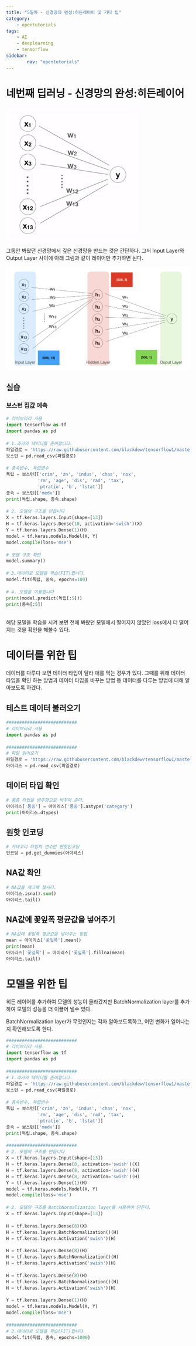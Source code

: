 ```yaml
---
title: "5일차 - 신경망의 완성:히든레이어 및 기타 팁"
category:
    - opentutorials
tags:
    - AI
    - deeplearning
    - tensorflow
sidebar:
        nav: "opentutorials"
---
```



# 네번째 딥러닝 - 신경망의 완성:히든레이어

![/assets/img/20200826/Untitled.png](/assets/img/20200826/Untitled.png)

그동안 봐왔던 신경망에서 깊은 신경망을 만드는 것은 간단하다. 그저 Input Layer와 Output Layer 사이에 아래 그림과 같이 레이어만 추가하면 된다. 

![/assets/img/20200826/Untitled%201.png](/assets/img/20200826/Untitled%201.png)

## 실습

### 보스턴 집값 예측

```python
# 라이브러리 사용
import tensorflow as tf
import pandas as pd
 
# 1.과거의 데이터를 준비합니다.
파일경로 = 'https://raw.githubusercontent.com/blackdew/tensorflow1/master/csv/boston.csv'
보스턴 = pd.read_csv(파일경로)
 
# 종속변수, 독립변수
독립 = 보스턴[['crim', 'zn', 'indus', 'chas', 'nox', 
            'rm', 'age', 'dis', 'rad', 'tax',
            'ptratio', 'b', 'lstat']]
종속 = 보스턴[['medv']]
print(독립.shape, 종속.shape)
 
# 2. 모델의 구조를 만듭니다
X = tf.keras.layers.Input(shape=[13])
H = tf.keras.layers.Dense(10, activation='swish')(X)
Y = tf.keras.layers.Dense(1)(H)
model = tf.keras.models.Model(X, Y)
model.compile(loss='mse')
 
# 모델 구조 확인
model.summary()
 
# 3.데이터로 모델을 학습(FIT)합니다.
model.fit(독립, 종속, epochs=100)
 
# 4. 모델을 이용합니다
print(model.predict(독립[:5]))
print(종속[:5])
 

```

해당 모델을 학습을 시켜 보면 전에 봐왔던 모델에서 떨어지지 않았던 loss에서 더 떨어 지는 것을 확인을 해볼수 있다.

# 데이터를 위한 팁

데이터를 다루다 보면 데이터 타입이 달라 애를 먹는 경우가 있다. 그때를 위해 데이터 타입을 확인 하는 방법과 데이터 타입을 바꾸는 방법 등 데이터를 다루는 방법에 대해 알아보도록 하겠다.

## 테스트 데이터 불러오기

```python
###########################
# 라이브러리 사용
import pandas as pd
 
###########################
# 파일 읽어오기
파일경로 = 'https://raw.githubusercontent.com/blackdew/tensorflow1/master/csv/iris2.csv'
아이리스 = pd.read_csv(파일경로)
```

## 데이터 타입 확인

```python
# 품종 타입을 범주형으로 바꾸어 준다. 
아이리스['품종'] = 아이리스['품종'].astype('category')
print(아이리스.dtypes)
```

## 원핫 인코딩

```python
# 카테고리 타입의 변수만 원핫인코딩
인코딩 = pd.get_dummies(아이리스)
```

## NA값 확인

```python
# NA값을 체크해 봅시다. 
아이리스.isna().sum()
아이리스.tail()
```

## NA값에 꽃잎폭 평균값을 넣어주기

```python
# NA값에 꽃잎폭 평균값을 넣어주는 방법
mean = 아이리스['꽃잎폭'].mean()
print(mean)
아이리스['꽃잎폭'] = 아이리스['꽃잎폭'].fillna(mean)
아이리스.tail()
```

# 모델을 위한 팁

히든 레이어를 추가하여 모델의 성능이 올라갔지만 BatchNormalization layer를 추가하여 모델의 성능을 더 이끌어 낼수 있다.  

BatchNormalization layer가 무엇인지는 각자 알아보도록하고, 어떤 변화가 일어나는지 확인해보도록 한다.

```python
###########################
# 라이브러리 사용
import tensorflow as tf
import pandas as pd
 
###########################
# 1.과거의 데이터를 준비합니다.
파일경로 = 'https://raw.githubusercontent.com/blackdew/tensorflow1/master/csv/boston.csv'
보스턴 = pd.read_csv(파일경로)
 
# 종속변수, 독립변수
독립 = 보스턴[['crim', 'zn', 'indus', 'chas', 'nox', 
            'rm', 'age', 'dis', 'rad', 'tax',
            'ptratio', 'b', 'lstat']]
종속 = 보스턴[['medv']]
print(독립.shape, 종속.shape)
 
###########################
# 2. 모델의 구조를 만듭니다
X = tf.keras.layers.Input(shape=[13])
H = tf.keras.layers.Dense(8, activation='swish')(X)
H = tf.keras.layers.Dense(8, activation='swish')(H)
H = tf.keras.layers.Dense(8, activation='swish')(H)
Y = tf.keras.layers.Dense(1)(H)
model = tf.keras.models.Model(X, Y)
model.compile(loss='mse')
 
# 2. 모델의 구조를 BatchNormalization layer를 사용하여 만든다.
X = tf.keras.layers.Input(shape=[13])
 
H = tf.keras.layers.Dense(8)(X)
H = tf.keras.layers.BatchNormalization()(H)
H = tf.keras.layers.Activation('swish')(H)
 
H = tf.keras.layers.Dense(8)(H)
H = tf.keras.layers.BatchNormalization()(H)
H = tf.keras.layers.Activation('swish')(H)
 
H = tf.keras.layers.Dense(8)(H)
H = tf.keras.layers.BatchNormalization()(H)
H = tf.keras.layers.Activation('swish')(H)
 
Y = tf.keras.layers.Dense(1)(H)
model = tf.keras.models.Model(X, Y)
model.compile(loss='mse')
 
###########################
# 3.데이터로 모델을 학습(FIT)합니다.
model.fit(독립, 종속, epochs=1000)
```
